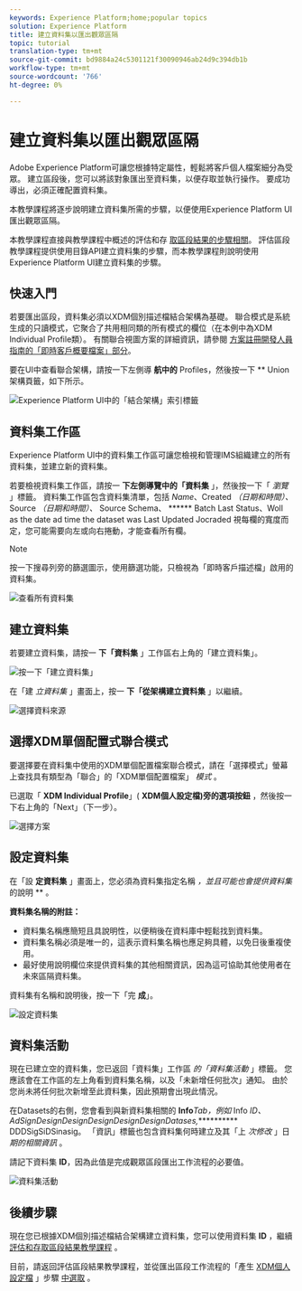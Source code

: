 ```yaml
---
keywords: Experience Platform;home;popular topics
solution: Experience Platform
title: 建立資料集以匯出觀眾區隔
topic: tutorial
translation-type: tm+mt
source-git-commit: bd9884a24c5301121f30090946ab24d9c394db1b
workflow-type: tm+mt
source-wordcount: '766'
ht-degree: 0%

---
```



# 建立資料集以匯出觀眾區隔

Adobe Experience Platform可讓您根據特定屬性，輕鬆將客戶個人檔案細分為受眾。 建立區段後，您可以將該對象匯出至資料集，以便存取並執行操作。 要成功導出，必須正確配置資料集。

本教學課程將逐步說明建立資料集所需的步驟，以便使用Experience Platform UI匯出觀眾區隔。

本教學課程直接與教學課程中概述的評估和存 [取區段結果的步驟相關](./evaluate-a-segment.md)。 評估區段教學課程提供使用目錄API建立資料集的步驟，而本教學課程則說明使用Experience Platform UI建立資料集的步驟。

## 快速入門

若要匯出區段，資料集必須以XDM個別描述檔結合架構為基礎。 聯合模式是系統生成的只讀模式，它聚合了共用相同類的所有模式的欄位（在本例中為XDM Individual Profile類）。 有關聯合視圖方案的詳細資訊，請參閱 [方案註冊開發人員指南的「即時客戶概要檔案」部分](../../xdm/schema/composition.md#union)。

要在UI中查看聯合架構，請按一下左側導 **航中的** Profiles，然後按一下 ** Union架構頁籤，如下所示。

![Experience Platform UI中的「結合架構」索引標籤](../images/tutorials/segment-export-dataset/union-schema-ui.png)


## 資料集工作區

Experience Platform UI中的資料集工作區可讓您檢視和管理IMS組織建立的所有資料集，並建立新的資料集。

若要檢視資料集工作區，請按一 **下左側導覽中的「資料集** 」，然後按一下「 *瀏覽* 」標籤。 資料集工作區包含資料集清單，包括 *Name*、Created *（日期和時間）、* Source *（日期和時間）、* Source Schema、 ****** Batch Last Status、Woll as the date ad time the dataset was Last Updated Jocraded 視每欄的寬度而定，您可能需要向左或向右捲動，才能查看所有欄。

>[!NOTE]
>
>按一下搜尋列旁的篩選圖示，使用篩選功能，只檢視為「即時客戶描述檔」啟用的資料集。

![查看所有資料集](../images/tutorials/segment-export-dataset/datasets-workspace.png)

## 建立資料集

若要建立資料集，請按一 **下「資料集** 」工作區右上角的「建立資料集」。

![按一下「建立資料集」](../images/tutorials/segment-export-dataset/dataset-click-create.png)

在「建 *立資料集* 」畫面上，按一 **下「從架構建立資料集** 」以繼續。

![選擇資料來源](../images/tutorials/segment-export-dataset/create-dataset.png)

## 選擇XDM單個配置式聯合模式

要選擇要在資料集中使用的XDM單個配置檔案聯合模式，請在「選擇模式」螢幕上查找具有類型為「聯合」的「XDM單個配置檔案」 *模式* 。

已選取「 **XDM Individual Profile**」( **XDM個人設定檔)旁的選項按鈕** ，然後按一下右上角的「Next」（下一步）。

![選擇方案](../images/tutorials/segment-export-dataset/select-schema.png)

## 設定資料集

在「設 **定資料集** 」畫面上，您必須為資料集指定名稱 *，並且可能也會提供資料集* 的說明 ** 。

**資料集名稱的附註：**
- 資料集名稱應簡短且具說明性，以便稍後在資料庫中輕鬆找到資料集。
- 資料集名稱必須是唯一的，這表示資料集名稱也應足夠具體，以免日後重複使用。
- 最好使用說明欄位來提供資料集的其他相關資訊，因為這可協助其他使用者在未來區隔資料集。

資料集有名稱和說明後，按一下「完 **成**」。

![設定資料集](../images/tutorials/segment-export-dataset/configure-dataset.png)

## 資料集活動

現在已建立空的資料集，您已返回「資料集」工作區 *的「資料集活動* 」標籤。 您應該會在工作區的左上角看到資料集名稱，以及「未新增任何批次」通知。 由於您尚未將任何批次新增至此資料集，因此預期會出現此情況。

在Datasets的右側，您會看到與新資料集相關的 **Info***Tab，例如* Info *ID、AdSignDesignDesignDesignDesignDesignDatases,*********** DDDSigSiDSinasig。 「資訊」標籤也包含資料集何時建立及其「上 *次修改* 」日 *期的相關資訊* 。

請記下資料集 **ID**，因為此值是完成觀眾區段匯出工作流程的必要值。

![資料集活動](../images/tutorials/segment-export-dataset/dataset-activity.png)

## 後續步驟

現在您已根據XDM個別描述檔結合架構建立資料集，您可以使用資料集 **ID** ，繼續 [評估和存取區段結果教學課程](./evaluate-a-segment.md) 。

目前，請返回評估區段結果教學課程，並從匯出區段工作流程的「產生 [XDM個人設定檔](./evaluate-a-segment.md#generate-profiles-for-audience-members) 」步驟 [中選取](./evaluate-a-segment.md#export-a-segment) 。
